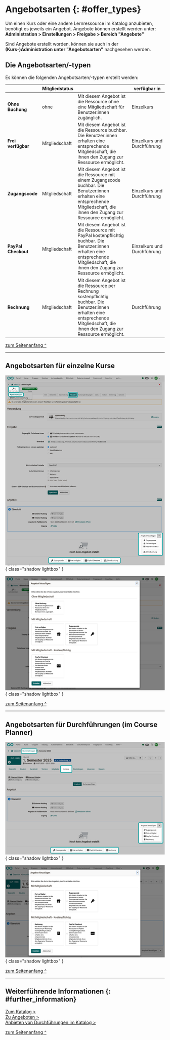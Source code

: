 # Angebotsarten {: #offer_types}


Um einen Kurs oder eine andere Lernressource im Katalog anzubieten, benötigt es jeweils ein Angebot.
Angebote können erstellt werden unter: 
**Administration > Einstellungen > Freigabe > Bereich "Angebote"**

Sind Angebote erstellt worden, können sie auch in der **(Kurs-)Administration unter "Angebotsarten"** nachgesehen werden.<br>


## Die Angebotsarten/-typen

Es können die folgenden Angebotsarten/-typen erstellt werden:

|                       | Mitgliedstatus  |                                 | verfügbar in |
| --------------------- | --------------- |-------------------------------- | --- |
| <b>Ohne Buchung</b>    | ohne  |Mit diesem Angebot ist die Ressource ohne eine Mitgliedschaft für Benutzer:innen zugänglich. | Einzelkurs |
| <b>Frei verfügbar</b>  | Mitgliedschaft | Mit diesem Angebot ist die Ressource buchbar. Die Benutzer:innen erhalten eine entsprechende Mitgliedschaft, die ihnen den Zugang zur Ressource ermöglicht. | Einzelkurs und Durchführung |
| <b>Zugangscode</b> | Mitgliedschaft | Mit diesem Angebot ist die Ressource mit einem Zugangscode buchbar. Die Benutzer:innen erhalten eine entsprechende Mitgliedschaft, die ihnen den Zugang zur Ressource ermöglicht. | Einzelkurs und Durchführung |
| <b>PayPal Checkout</b> | Mitgliedschaft | Mit diesem Angebot ist die Ressource mit PayPal kostenpflichtig buchbar. Die Benutzer:innen erhalten eine entsprechende Mitgliedschaft, die ihnen den Zugang zur Ressource ermöglicht. | Einzelkurs und Durchführung |
| <b>Rechnung</b> | Mitgliedschaft | Mit diesem Angebot ist die Ressource per Rechnung kostenpflichtig buchbar. Die Benutzer:innen erhalten eine entsprechende Mitgliedschaft, die ihnen den Zugang zur Ressource ermöglicht. | Durchführung |

[zum Seitenanfang ^](#offer_types)

---


## Angebotsarten für einzelne Kurse

![offer_types_course1_v1_de.png](assets/offer_types_course1_v1_de.png){ class="shadow lightbox" }

![offer_types_course2_v1_de.png](assets/offer_types_course2_v1_de.png){ class="shadow lightbox" }



[zum Seitenanfang ^](#offer_types)

---


## Angebotsarten für Durchführungen (im Course Planner)


![offer_types_course_planner1_v1_de.png](assets/offer_types_course_planner1_v1_de.png){ class="shadow lightbox" }

![offer_types_course_planner2_v1_de.png](assets/offer_types_course_planner2_v1_de.png){ class="shadow lightbox" }



[zum Seitenanfang ^](#offer_types)

---


## Weiterführende Informationen {: #further_information}

[Zum Katalog >](../../manual_user/area_modules/catalog2.0.de.md)<br>
[Zu Angeboten >](../../manual_user/area_modules/catalog2.0_angebote.de.md)<br>
[Anbieten von Durchführungen im Katalog >](../../manual_user/area_modules/Course_Planner_Implementations.de.md#tab_catalog)

[zum Seitenanfang ^](#offer_types)
